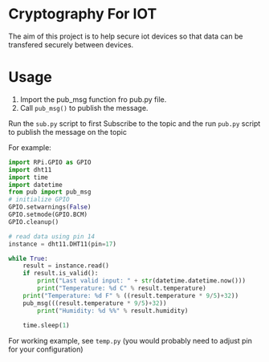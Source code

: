 # Cryptography For IOT
The aim of this project is to help secure iot devices so that data can be transfered securely between devices.

# Usage

1. Import the pub_msg function fro pub.py file.
2. Call `pub_msg()` to publish the message.

Run the `sub.py` script to first Subscribe to the topic and the run `pub.py` script to publish the message on the topic

For example:

```python
import RPi.GPIO as GPIO
import dht11
import time
import datetime
from pub import pub_msg
# initialize GPIO
GPIO.setwarnings(False)
GPIO.setmode(GPIO.BCM)
GPIO.cleanup()

# read data using pin 14
instance = dht11.DHT11(pin=17)

while True:
    result = instance.read()
    if result.is_valid():
        print("Last valid input: " + str(datetime.datetime.now()))
        print("Temperature: %d C" % result.temperature)
	print("Temperature: %d F" % ((result.temperature * 9/5)+32))
	pub_msg(((result.temperature * 9/5)+32))
        print("Humidity: %d %%" % result.humidity)
	
    time.sleep(1)

```

For working example, see `temp.py` (you would probably need to adjust pin for your configuration)


